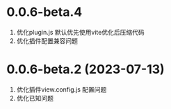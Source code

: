 # 0.0.6-beta.4

1. 优化plugin.js 默认优先使用vite优化后压缩代码
1. 优化插件配置兼容问题



# 0.0.6-beta.2 (2023-07-13)

1. 优化插件view.config.js 配置问题
2. 优化已知问题